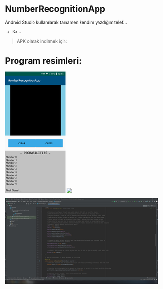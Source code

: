 # NumberRecognitionApp
Android Studio kullanılarak tamamen kendim yazdığım telef...

- Ka...

> APK olarak indirmek için: 

# Program resimleri:
<p float="left">
  <img src="./Resimler/Ana Ekran.png" width="200">
  <img src="./Resimler/Bağlantı Ekranı.png" width="200"> 
</p>
<img src="./Resimler/Android Studio Projesi.jpg" width="600"> 
